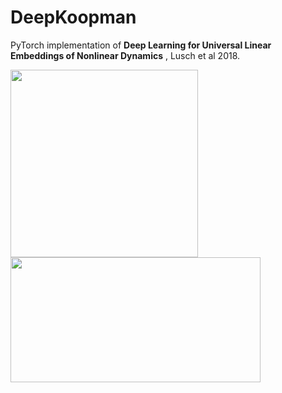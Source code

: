 # DeepKoopman
PyTorch implementation of **Deep Learning for Universal Linear Embeddings of Nonlinear Dynamics** , Lusch et al 2018.

<img src="https://github.com/mlpotter/DeepKoopmanLusch/blob/master/figures/lorentz_3D.png" width="300" height="300">

<img src="https://github.com/mlpotter/DeepKoopmanLusch/blob/master/figures/lorentz_2D.png" width="400" height="200">